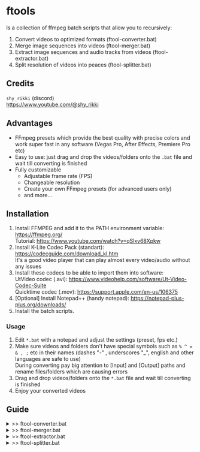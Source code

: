 # ftools
Is a collection of ffmpeg batch scripts that allow you to recursively:  
1. Convert videos to optimized formats (ftool-converter.bat)  
2. Merge image sequences into videos (ftool-merger.bat)  
3. Extract image sequences and audio tracks from videos (ftool-extractor.bat)  
4. Split resolution of videos into peaces (ftool-splitter.bat)  

## Credits
`shy_rikki` (discord)  
https://www.youtube.com/@shy_rikki  

## Advantages
- FFmpeg presets which provide the best quality with precise colors and work super fast in any software (Vegas Pro, After Effects, Premiere Pro etc)
- Easy to use: just drag and drop the videos/folders onto the `.bat` file and wait till converting is finished
- Fully customizable
  - Adjustable frame rate (FPS)
  - Changeable resolution
  - Create your own FFmpeg presets (for advanced users only)
  - and more...

## Installation
1. Install FFMPEG and add it to the PATH environment variable: https://ffmpeg.org/  
Tutorial: https://www.youtube.com/watch?v=qSlxv68Xpkw  
2. Install K-Lite Codec Pack (standart): https://codecguide.com/download_kl.htm  
It's a good video player that can play almost every video/audio without any issues  
3. Install these codecs to be able to import them into software:  
UtVideo codec (.avi): https://www.videohelp.com/software/Ut-Video-Codec-Suite  
Quicktime codec (.mov): https://support.apple.com/en-us/106375  
4. [Optional] Install Notepad++ (handy notepad): https://notepad-plus-plus.org/downloads/  
5. Install the batch scripts.  

### Usage
1. Edit `*.bat` with a notepad and adjust the settings (preset, fps etc.)  
2. Make sure videos and folders don't have special symbols such as `% ^ = & , ;` etc in their names (dashes "-" , underscores "_", english and other languages are safe to use)  
   During converting pay big attention to [Input] and [Output] paths and rename files/folders which are causing errors  
3. Drag and drop videos/folders onto the `*.bat` file and wait till converting is finished
4. Enjoy your converted videos  


## Guide

<details>
<summary> >> ftool-converter.bat </summary>
<br>

### How to add an ffmpeg preset?
1. Make a new preset  
![image](https://github.com/user-attachments/assets/2a82f8a7-5817-478c-8d13-c8a8842d81e1)  
2. Adjust echo  
![image](https://github.com/user-attachments/assets/660246b8-c04e-4b7d-912e-1dae1ac64c64)  
3. Specify the new preset in `render_all_presets` function to make a preset called "all" work correctly  
![image](https://github.com/user-attachments/assets/7afdd0d8-e285-4806-977d-14f71684036a)  

[Optional] Setup more video extensions which ffmpeg will try to convert  
![image](https://github.com/user-attachments/assets/d2e36bc9-2a6e-49fc-9f21-717f1b1fcdc7)  

<br>
</details>


<details>
<summary> >> ftool-merger.bat </summary>
<br>

1. Make a new preset  
![image](https://github.com/user-attachments/assets/555da13c-c763-4825-819b-6b04bb4975a0)  
2. [Optional] Setup more image extensions which ffmpeg will try to merge  
![image](https://github.com/user-attachments/assets/60689d40-2af2-4b6e-a064-689c8cd4180b)  
3. Adjust echo  
![image](https://github.com/user-attachments/assets/b559c942-8dd1-475f-87d5-2f4bb8d5d039)  
4. Specify the new preset in `render_all_presets` function to make a preset called "all" work correctly  
![image](https://github.com/user-attachments/assets/21446c0c-86d3-4e11-8cbf-faa3e7ac7074)  

<br>
</details>


<details>
<summary> >> ftool-extractor.bat </summary>
<br>

<br>
</details>


<details>
<summary> >> ftool-splitter.bat </summary>
<br>

<br>
</details>
